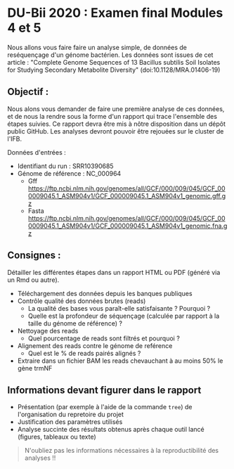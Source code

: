 # DU-Bii 2020 :  Examen final Modules 4 et 5 

Nous allons vous faire faire un analyse simple, de données de reséquençage d'un génome bactérien.
Les données sont issues de cet article :  "Complete Genome Sequences of 13 Bacillus subtilis Soil Isolates for Studying Secondary Metabolite Diversity"  (doi:10.1128/MRA.01406-19)

## Objectif :
Nous alons vous demander de faire une première analyse de ces données, et de nous la rendre sous la forme d'un rapport qui trace l'ensemble des étapes suivies. 
Ce rapport devra être mis à nôtre disposition dans un dépôt public GitHub. Les analyses devront pouvoir être rejouées sur le cluster de l'IFB.

Données d'entrées :
- Identifiant du run : SRR10390685
- Génome de référence : NC_000964
    - Gff https://ftp.ncbi.nlm.nih.gov/genomes/all/GCF/000/009/045/GCF_000009045.1_ASM904v1/GCF_000009045.1_ASM904v1_genomic.gff.gz
    - Fasta https://ftp.ncbi.nlm.nih.gov/genomes/all/GCF/000/009/045/GCF_000009045.1_ASM904v1/GCF_000009045.1_ASM904v1_genomic.fna.gz

## Consignes :

Détailler les différentes étapes dans un rapport HTML ou PDF (généré via un Rmd ou autre).

- Téléchargement des données depuis les banques publiques
- Contrôle qualité des données brutes (reads)
    - La qualité des bases vous paraît-elle satisfaisante ? Pourquoi ?
    - Quelle est la profondeur de séquençage (calculée par rapport à la taille du génome de référence) ?
- Nettoyage des reads
    - Quel pourcentage de reads sont filtrés et pourquoi ?
- Alignement des reads contre le génome de reférence
    - Quel est le % de reads pairés alignés ?
- Extraire dans un fichier BAM les reads chevauchant à au moins 50% le gène trmNF

## Informations devant figurer dans le rapport

- Présentation (par exemple à l'aide de la commande `tree`) de l'organisation du repretoire du projet
- Justification des paramètres utilisés
- Analyse succinte des résultats obtenus après chaque outil lancé (figures, tableaux ou texte)

> N'oubliez pas les informations nécessaires à la reproductibilité des analyses !!

<!--
wget https://ftp.ncbi.nlm.nih.gov/genomes/all/GCF/000/009/045/GCF_000009045.1_ASM904v1/GCF_000009045.1_ASM904v1_genomic.gff.gz
wget https://ftp.ncbi.nlm.nih.gov/genomes/all/GCF/000/009/045/GCF_000009045.1_ASM904v1/GCF_000009045.1_ASM904v1_genomic.fna.gz
gzip -d GCF_000009045.1_ASM904v1_genomic.fna.gz
gzip -d GCF_000009045.1_ASM904v1_genomic.gff.gz
module load sra-tools
srun --cpus-per-task 8 fasterq-dump -S -p SRR10390685 --outdir . --threads 8
pigz SRR10390685_1.fastq
pigz SRR10390685_2.fastq 
module load fastqc
mkdir QC
srun --cpus-per-task 8 fastqc SRR10390685_2.fastq.gz -o QC/ -t 8
module load fastp
srun --cpus-per-task 8 fastp --in1 SRR10390685_1.fastq.gz --in2 SRR10390685_2.fastq.gz -l 100 --out1 SRR10390685_1.cleaned.fastq.gz --out2 SRR10390685_2.cleaned.fastq.gz --unpaired1 SRR10390685_singletons.fastq.gz --unpaired2 SRR10390685_singletons.fastq.gz -w 1 -h fastp.html -t 8
module load samtools
samtools faidx GCF_000009045.1_ASM904v1_genomic.fna 
more GCF_000009045.1_ASM904v1_genomic.fna.fai 
module load bwa
srun bwa index GCF_000009045.1_ASM904v1_genomic.fna
srun --cpus-per-task=4 bwa mem GCF_000009045.1_ASM904v1_genomic.fna SRR10390685_1.cleaned.fastq.gz SRR10390685_2.cleaned.fastq.gz -t 3 | samtools view -hbS - > SRR10390685.bam
samtools flagstat SRR10390685.bam 
samtools sort SRR10390685.bam -o SRR10390685_sorted.bam


grep trmNF GCF_000009045.1_ASM904v1_genomic.gff | awk '$3=="gene"' > trmNF.gff3
module load bedtools
srun samtools index SRR10390685_sorted.bam 
bedtools intersect -a SRR10390685_sorted.bam -b trmNF.gff3 -f 0.5 > SRR10390685_on_trmNF.bam
samtools view -c SRR10390685_on_trmNF.bam

-->
